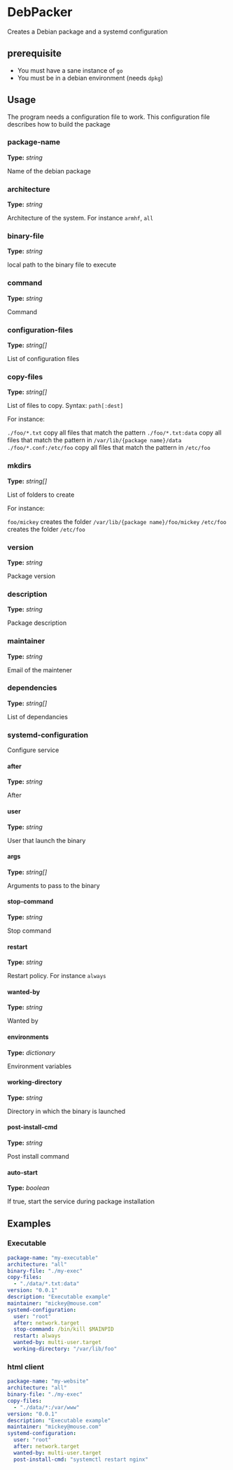 # DebPacker

Creates a Debian package and a systemd configuration

## prerequisite

* You must have a sane instance of `go`
* You must be in a debian environment (needs `dpkg`)

## Usage

The program needs a configuration file to work. This configuration file describes how to build the package

### package-name

**Type:** *string*

Name of the debian package

### architecture

**Type:** *string*

Architecture of the system. For instance `armhf`, `all`

### binary-file

**Type:** *string*

local path to the binary file to execute

### command

**Type:** *string*

Command

### configuration-files

**Type:** *string[]*

List of configuration files

### copy-files

**Type:** *string[]*

List of files to copy. Syntax: `path[:dest]`

For instance:

`./foo/*.txt` copy all files that match the pattern
`./foo/*.txt:data` copy all files that match the pattern in `/var/lib/{package name}/data`
`./foo/*.conf:/etc/foo` copy all files that match the pattern in `/etc/foo`

### mkdirs

**Type:** *string[]*

List of folders to create

For instance:

`foo/mickey` creates the folder `/var/lib/{package name}/foo/mickey`
`/etc/foo` creates the folder `/etc/foo`

### version

**Type:** *string*

Package version

### description

**Type:** *string*

Package description

### maintainer

**Type:** *string*

Email of the maintener

### dependencies

**Type:** *string[]*

List of dependancies

### systemd-configuration

Configure service

#### after

**Type:** *string*

After

#### user

**Type:** *string*

User that launch the binary

#### args

**Type:** *string[]*

Arguments to pass to the binary

#### stop-command

**Type:** *string*

Stop command

#### restart

**Type:** *string*

Restart policy. For instance `always`

#### wanted-by

**Type:** *string*

Wanted by

#### environments

**Type:** *dictionary*

Environment variables

#### working-directory

**Type:** *string*

Directory in which the binary is launched

#### post-install-cmd

**Type:** *string*

Post install command

#### auto-start

**Type:** *boolean*

If true, start the service during package installation

## Examples

### Executable

```yaml
package-name: "my-executable"
architecture: "all"
binary-file: "./my-exec"
copy-files:
  - "./data/*.txt:data"
version: "0.0.1"
description: "Executable example"
maintainer: "mickey@mouse.com"
systemd-configuration:
  user: "root"
  after: network.target
  stop-command: /bin/kill $MAINPID
  restart: always
  wanted-by: multi-user.target
  working-directory: "/var/lib/foo"
```

### html client

```yaml
package-name: "my-website"
architecture: "all"
binary-file: "./my-exec"
copy-files:
  - "./data/*:/var/www"
version: "0.0.1"
description: "Executable example"
maintainer: "mickey@mouse.com"
systemd-configuration:
  user: "root"
  after: network.target
  wanted-by: multi-user.target
  post-install-cmd: "systemctl restart nginx"

```
